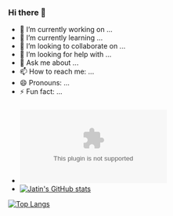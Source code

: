 ### Hi there 👋


- 🔭 I’m currently working on ...
- 🌱 I’m currently learning ...
- 👯 I’m looking to collaborate on ...
- 🤔 I’m looking for help with ...
- 💬 Ask me about ...
- 📫 How to reach me: ...
- 😄 Pronouns: ...
- ⚡ Fun fact: ...

### 

- ![this is linkk](www.google.com)
- [![Jatin's GitHub stats](https://github-readme-stats.vercel.app/api?username=Jatin-Bhandari&show_icons=true&theme=radical)](https://github.com/Jatin-Bhandari/github-readme-stats)

[![Top Langs](https://github-readme-stats.vercel.app/api/top-langs/?username=Jatin-Bhandari&layout=compact)](https://github.com/Jatin-Bhandari/github-readme-stats)

<!--
**Jatin-Bhandari/Jatin-Bhandari** is a ✨ _special_ ✨ repository because its `README.md` (this file) appears on your GitHub profile.

Here are some ideas to get you started:

-->
